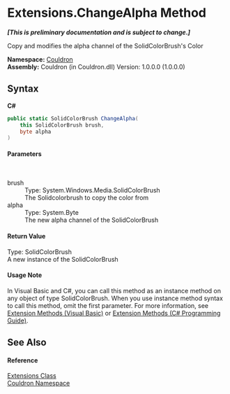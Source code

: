 # Extensions.ChangeAlpha Method 
 _**\[This is preliminary documentation and is subject to change.\]**_

Copy and modifies the alpha channel of the SolidColorBrush's Color

**Namespace:**&nbsp;<a href="N_Couldron">Couldron</a><br />**Assembly:**&nbsp;Couldron (in Couldron.dll) Version: 1.0.0.0 (1.0.0.0)

## Syntax

**C#**<br />
``` C#
public static SolidColorBrush ChangeAlpha(
	this SolidColorBrush brush,
	byte alpha
)
```


#### Parameters
&nbsp;<dl><dt>brush</dt><dd>Type: System.Windows.Media.SolidColorBrush<br />The Solidcolorbrush to copy the color from</dd><dt>alpha</dt><dd>Type: System.Byte<br />The new alpha channel of the SolidColorBrush</dd></dl>

#### Return Value
Type: SolidColorBrush<br />A new instance of the SolidColorBrush

#### Usage Note
In Visual Basic and C#, you can call this method as an instance method on any object of type SolidColorBrush. When you use instance method syntax to call this method, omit the first parameter. For more information, see <a href="http://msdn.microsoft.com/en-us/library/bb384936.aspx">Extension Methods (Visual Basic)</a> or <a href="http://msdn.microsoft.com/en-us/library/bb383977.aspx">Extension Methods (C# Programming Guide)</a>.

## See Also


#### Reference
<a href="T_Couldron_Extensions">Extensions Class</a><br /><a href="N_Couldron">Couldron Namespace</a><br />